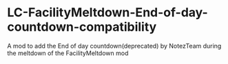# LC-FacilityMeltdown-End-of-day-countdown-compatibility
A mod to add the End of day countdown(deprecated) by NotezTeam during the meltdown of the FacilityMeltdown mod
